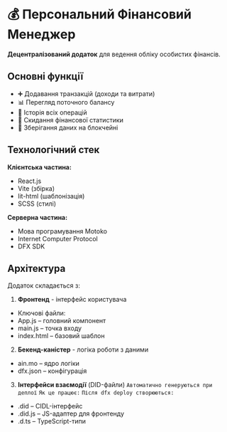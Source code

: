 # 💰 Персональний Фінансовий Менеджер

**Децентралізований додаток** для ведення обліку особистих фінансів.

## Основні функції

- ➕ Додавання транзакцій (доходи та витрати)
- 📊 Перегляд поточного балансу
- 📅 Історія всіх операцій
- 🔄 Скидання фінансової статистики
- 🔐 Зберігання даних на блокчейні

## Технологічний стек

**Клієнтська частина:**
- React.js
- Vite (збірка)
- lit-html (шаблонізація)
- SCSS (стилі)

**Серверна частина:**
- Мова програмування Motoko
- Internet Computer Protocol
- DFX SDK

## Архітектура

Додаток складається з:
1. **Фронтенд** - інтерфейс користувача
- Ключові файли:
- App.js – головний компонент
- main.js – точка входу
- index.html – базовий шаблон
2. **Бекенд-каністер** - логіка роботи з даними
- ain.mo – ядро логіки
- dfx.json – конфігурація
3. **Інтерфейси взаємодії** (DID-файли)
``Автоматично генеруються при деплої``
```Як це працює:```
```Після dfx deploy створюються:```
- .did – CIDL-інтерфейс
- .did.js – JS-адаптер для фронтенду
- .d.ts – TypeScript-типи
